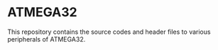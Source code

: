 # ATMEGA32
This repository contains the source codes and header files to various peripherals of ATMEGA32.
